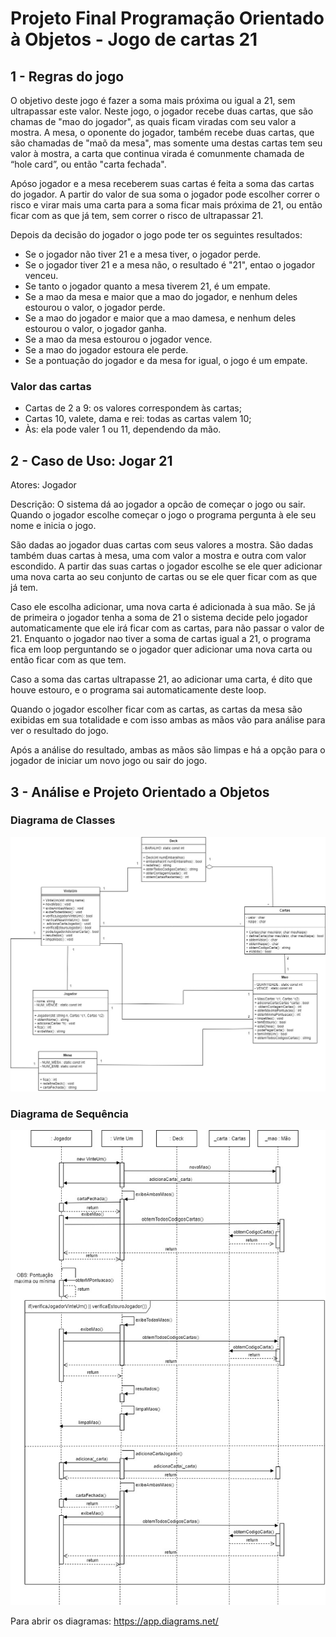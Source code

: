 # Projeto Final Programação Orientado à Objetos - Jogo de cartas 21

## 1 - Regras do jogo
O objetivo deste jogo é fazer a soma mais próxima ou igual a 21, sem ultrapassar este valor.
Neste jogo, o jogador recebe duas cartas, que são chamas de "mao do jogador", as quais ficam viradas com seu valor a mostra. A mesa, o oponente do jogador, também recebe duas cartas, que são chamadas de "maõ da mesa", mas somente uma destas cartas tem seu valor à mostra, a carta que continua virada é comunmente chamada de “hole card”, ou então "carta fechada".

Apóso jogador e a mesa receberem suas cartas é feita a soma das cartas do jogador. A partir do valor de sua soma o jogador pode escolher correr o risco e virar mais uma carta para a soma ficar mais próxima de 21, ou então ficar com as que já tem, sem correr o risco de ultrapassar 21.

Depois da decisão do jogador o jogo pode ter os seguintes resultados:
* Se o jogador não tiver 21 e a mesa tiver, o jogador perde.
* Se o jogador tiver 21 e a mesa não, o resultado é "21", entao o jogador venceu.
* Se tanto o jogador quanto a mesa tiverem 21, é um empate.
* Se a mao da mesa e maior que a mao do jogador, e nenhum deles estourou o valor, o jogador perde.
* Se a mao do jogador e maior que a mao damesa, e nenhum deles estourou o valor, o jogador ganha.
* Se a mao da mesa estourou o jogador vence.
* Se a mao do jogador estoura ele perde.
* Se a pontuação do jogador e da mesa for igual, o jogo é um empate.

### Valor das cartas
* Cartas de 2 a 9: os valores correspondem às cartas;
* Cartas 10, valete, dama e rei: todas as cartas valem 10;
* Às: ela pode valer 1 ou 11, dependendo da mão.

## 2 - Caso de Uso: Jogar 21

Atores: Jogador

Descrição: O sistema dá ao jogador a opcão de começar o jogo ou sair. Quando o jogador escolhe começar o jogo o programa pergunta à ele seu nome e inicia o jogo. 

São dadas ao jogador duas cartas com seus valores a mostra. São dadas também duas cartas à mesa, uma com valor a mostra e outra com valor escondido. A partir das suas cartas o jogador escolhe se ele quer adicionar uma nova carta ao seu conjunto de cartas ou se ele quer ficar com as que já tem. 

Caso ele escolha adicionar, uma nova carta é adicionada à sua mão. Se já de primeira o jogador tenha a soma de 21 o sistema decide pelo jogador automaticamente que ele irá ficar com as cartas, para não passar o valor de 21. Enquanto o jogador nao tiver a soma de cartas igual a 21, o programa fica em loop perguntando se o jogador quer adicionar uma nova carta ou então ficar com as que tem. 

Caso a soma das cartas ultrapasse 21, ao adicionar uma carta, é dito que houve estouro, e o programa sai automaticamente deste loop.

Quando o jogador escolher ficar com as cartas, as cartas da mesa são exibidas em sua totalidade e com isso ambas as mãos vão para análise para ver o resultado do jogo.

Após a análise do resultado, ambas as mãos são limpas e há a opção para o jogador de iniciar um novo jogo ou sair do jogo.


## 3 - Análise e Projeto Orientado a Objetos

### Diagrama de Classes

![Diagrama de Classes.](./diagrama_de_classe_jogo.jpg)

### Diagrama de Sequência

![Diagrama de Sequência.](./diagrama_de_sequencia.jpg)


Para abrir os diagramas: https://app.diagrams.net/


